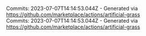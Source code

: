 Commits: 2023-07-07T14:14:53.044Z - Generated via https://github.com/marketplace/actions/artificial-grass
<br>
Commits: 2023-07-07T14:14:53.044Z - Generated via https://github.com/marketplace/actions/artificial-grass
<br>
